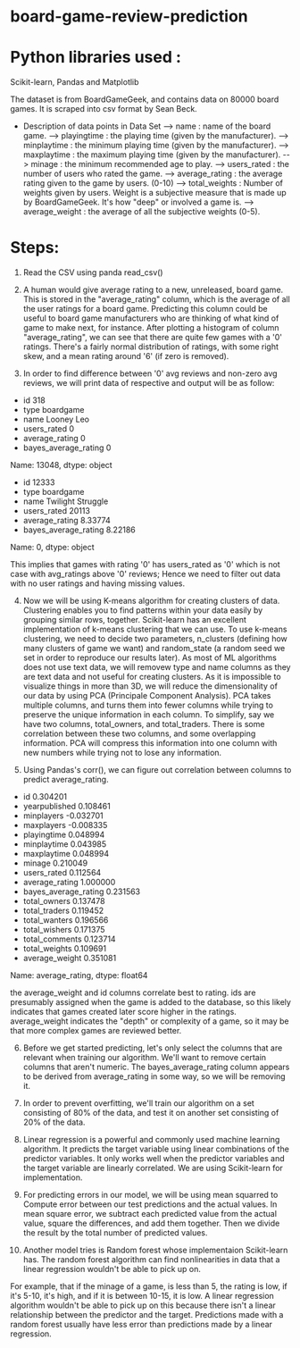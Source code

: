 # board-game-review-prediction

# Python libraries used :
Scikit-learn, Pandas and Matplotlib

The dataset is from BoardGameGeek, and contains data on 80000 board games. It is scraped into csv format by Sean Beck.

* Description of data points in Data Set
  --> name : name of the board game.
  --> playingtime : the playing time (given by the manufacturer).
  --> minplaytime : the minimum playing time (given by the manufacturer).
  --> maxplaytime : the maximum playing time (given by the manufacturer).
  --> minage : the minimum recommended age to play.
  --> users_rated : the number of users who rated the game.
  --> average_rating : the average rating given to the game by users. (0-10)
  --> total_weights : Number of weights given by users. Weight is a subjective measure that is made up by BoardGameGeek. It's                        how "deep" or involved a game is.
  --> average_weight : the average of all the subjective weights (0-5).

# Steps:

1. Read the CSV using panda read_csv()

2. A human would give average rating to a new, unreleased, board game. This is stored in the "average_rating" column, which is the average of all the user ratings for a board game. Predicting this column could be useful to board game manufacturers who are thinking of what kind of game to make next, for instance.
After plotting a histogram of column "average_rating", we can see that there are quite few games with a '0' ratings. There's a fairly normal distribution of ratings, with some right skew, and a mean rating around '6' (if zero is removed).

3. In order to find difference between '0' avg reviews and non-zero avg reviews, we will print data of respective and output will be as follow:
* id                             318
* type                     boardgame
* name                    Looney Leo
* users_rated                      0
* average_rating                   0
* bayes_average_rating             0

Name: 13048, dtype: object

* id                                  12333
* type                            boardgame
* name                    Twilight Struggle
* users_rated                         20113
* average_rating                    8.33774
* bayes_average_rating              8.22186

Name: 0, dtype: object

This implies that games with rating '0' has users_rated as '0' which is not case with avg_ratings above '0' reviews;
Hence we need to filter out data with no user ratings and having missing values.

4. Now we will be using K-means algorithm for creating clusters of data. Clustering enables you to find patterns within your data easily by grouping similar rows, together. Scikit-learn has an excellent implementation of k-means clustering that we can use. To use k-means clustering, we need to decide two parameters, n_clusters (defining how many clusters of game we want) and random_state (a random seed we set in order to reproduce our results later).
As most of ML algorithms does not use text data, we will removew type and name columns as they are text data and not useful for creating clusters.
As it is impossible to visualize things in more than 3D, we will reduce the dimensionality of our data by using PCA (Principale Component Analysis). PCA takes multiple columns, and turns them into fewer columns while trying to preserve the unique information in each column. To simplify, say we have two columns, total_owners, and total_traders. There is some correlation between these two columns, and some overlapping information. PCA will compress this information into one column with new numbers while trying not to lose any information.

5. Using Pandas's corr(), we can figure out correlation between columns to predict average_rating. 


* id                          0.304201 
* yearpublished               0.108461  
* minplayers                 -0.032701  
* maxplayers                 -0.008335  
* playingtime                 0.048994  
* minplaytime                 0.043985  
* maxplaytime                 0.048994  
* minage                      0.210049  
* users_rated                 0.112564  
* average_rating              1.000000  
* bayes_average_rating        0.231563  
* total_owners                0.137478  
* total_traders               0.119452  
* total_wanters               0.196566  
* total_wishers               0.171375  
* total_comments              0.123714  
* total_weights               0.109691  
* average_weight              0.351081  

Name: average_rating, dtype: float64 

the average_weight and id columns correlate best to rating. ids are presumably assigned when the game is added to the database, so this likely indicates that games created later score higher in the ratings. average_weight indicates the "depth" or complexity of a game, so it may be that more complex games are reviewed better.

6. Before we get started predicting, let's only select the columns that are relevant when training our algorithm. We'll want to remove certain columns that aren't numeric. The bayes_average_rating column appears to be derived from average_rating in some way, so we will be removing it.

7. In order to prevent overfitting, we'll train our algorithm on a set consisting of 80% of the data, and test it on another set consisting of 20% of the data.

8. Linear regression is a powerful and commonly used machine learning algorithm. It predicts the target variable using linear combinations of the predictor variables. It only works well when the predictor variables and the target variable are linearly correlated. We are using Scikit-learn for implementation.

9. For predicting errors in our model, we will be using mean squarred to Compute error between our test predictions and the actual values. In mean square error, we subtract each predicted value from the actual value, square the differences, and add them together. Then we divide the result by the total number of predicted values.

10. Another model tries is Random forest whose implementaion Scikit-learn has. The random forest algorithm can find nonlinearities in data that a linear regression wouldn't be able to pick up on. 

For example, that if the minage of a game, is less than 5, the rating is low, if it's 5-10, it's high, and if it is between 10-15, it is low. A linear regression algorithm wouldn't be able to pick up on this because there isn't a linear relationship between the predictor and the target. Predictions made with a random forest usually have less error than predictions made by a linear regression.

